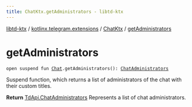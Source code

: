 ```yaml
---
title: ChatKtx.getAdministrators - libtd-ktx
---
```


[libtd-ktx](../../index.html) / [kotlinx.telegram.extensions](../index.html) / [ChatKtx](index.html) / [getAdministrators](./get-administrators.html)

# getAdministrators

`open suspend fun `[`Chat`](https://tdlibx.github.io/td/docs/org/drinkless/td/libcore/telegram/TdApi/Chat.html)`.getAdministrators(): `[`ChatAdministrators`](https://tdlibx.github.io/td/docs/org/drinkless/td/libcore/telegram/TdApi/ChatAdministrators.html)

Suspend function, which returns a list of administrators of the chat with their custom titles.

**Return**
[TdApi.ChatAdministrators](https://tdlibx.github.io/td/docs/org/drinkless/td/libcore/telegram/TdApi/ChatAdministrators.html) Represents a list of chat administrators.

